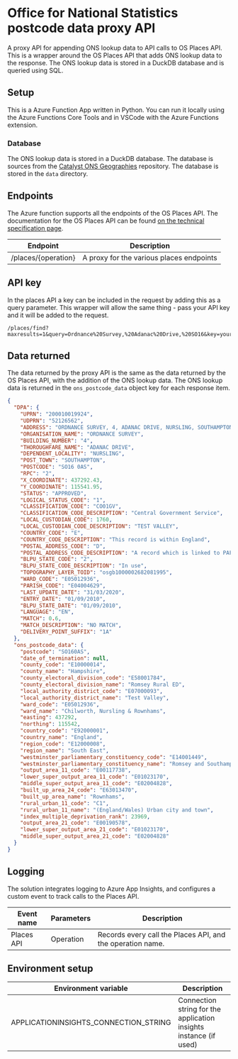 # Office for National Statistics postcode data proxy API

A proxy API for appending ONS lookup data to API calls to OS Places API. This is a wrapper around the OS Places API that adds ONS lookup data to the response. The ONS lookup data is stored in a DuckDB database and is queried using SQL.

## Setup

This is a Azure Function App written in Python. You can run it locally using the Azure Functions Core Tools and in VSCode with the Azure Functions extension.

### Database

The ONS lookup data is stored in a DuckDB database. The database is sources from the [Catalyst ONS Geographies](https://github.com/Geovation/catalyst-ons-geographies) repository. The database is stored in the `data` directory.

## Endpoints

The Azure function supports all the endpoints of the OS Places API. The documentation for the OS Places API can be found [on the technical specification page](https://osdatahub.os.uk/docs/places/technicalSpecification).

| Endpoint            | Description                              |
| ------------------- | ---------------------------------------- |
| /places/{operation} | A proxy for the various places endpoints |

## API key

In the places API a key can be included in the request by adding this as a query parameter. This wrapper will allow the same thing - pass your API key and it will be added to the request.

```
/places/find?maxresults=1&query=Ordnance%20Survey,%20Adanac%20Drive,%20SO16&key=yourapikey
```

## Data returned

The data returned by the proxy API is the same as the data returned by the OS Places API, with the addition of the ONS lookup data. The ONS lookup data is returned in the `ons_postcode_data` object key for each response item.

```json
{
  "DPA": {
    "UPRN": "200010019924",
    "UDPRN": "52126562",
    "ADDRESS": "ORDNANCE SURVEY, 4, ADANAC DRIVE, NURSLING, SOUTHAMPTON, SO16 0AS",
    "ORGANISATION_NAME": "ORDNANCE SURVEY",
    "BUILDING_NUMBER": "4",
    "THOROUGHFARE_NAME": "ADANAC DRIVE",
    "DEPENDENT_LOCALITY": "NURSLING",
    "POST_TOWN": "SOUTHAMPTON",
    "POSTCODE": "SO16 0AS",
    "RPC": "2",
    "X_COORDINATE": 437292.43,
    "Y_COORDINATE": 115541.95,
    "STATUS": "APPROVED",
    "LOGICAL_STATUS_CODE": "1",
    "CLASSIFICATION_CODE": "CO01GV",
    "CLASSIFICATION_CODE_DESCRIPTION": "Central Government Service",
    "LOCAL_CUSTODIAN_CODE": 1760,
    "LOCAL_CUSTODIAN_CODE_DESCRIPTION": "TEST VALLEY",
    "COUNTRY_CODE": "E",
    "COUNTRY_CODE_DESCRIPTION": "This record is within England",
    "POSTAL_ADDRESS_CODE": "D",
    "POSTAL_ADDRESS_CODE_DESCRIPTION": "A record which is linked to PAF",
    "BLPU_STATE_CODE": "2",
    "BLPU_STATE_CODE_DESCRIPTION": "In use",
    "TOPOGRAPHY_LAYER_TOID": "osgb1000002682081995",
    "WARD_CODE": "E05012936",
    "PARISH_CODE": "E04004629",
    "LAST_UPDATE_DATE": "31/03/2020",
    "ENTRY_DATE": "01/09/2010",
    "BLPU_STATE_DATE": "01/09/2010",
    "LANGUAGE": "EN",
    "MATCH": 0.6,
    "MATCH_DESCRIPTION": "NO MATCH",
    "DELIVERY_POINT_SUFFIX": "1A"
  },
  "ons_postcode_data": {
    "postcode": "SO160AS",
    "date_of_termination": null,
    "county_code": "E10000014",
    "county_name": "Hampshire",
    "county_electoral_division_code": "E58001784",
    "county_electoral_division_name": "Romsey Rural ED",
    "local_authority_district_code": "E07000093",
    "local_authority_district_name": "Test Valley",
    "ward_code": "E05012936",
    "ward_name": "Chilworth, Nursling & Rownhams",
    "easting": 437292,
    "northing": 115542,
    "country_code": "E92000001",
    "country_name": "England",
    "region_code": "E12000008",
    "region_name": "South East",
    "westminster_parliamentary_constituency_code": "E14001449",
    "westminster_parliamentary_constituency_name": "Romsey and Southampton North",
    "output_area_11_code": "E00117738",
    "lower_super_output_area_11_code": "E01023170",
    "middle_super_output_area_11_code": "E02004828",
    "built_up_area_24_code": "E63013470",
    "built_up_area_name": "Rownhams",
    "rural_urban_11_code": "C1",
    "rural_urban_11_name": "(England/Wales) Urban city and town",
    "index_multiple_deprivation_rank": 23969,
    "output_area_21_code": "E00190578",
    "lower_super_output_area_21_code": "E01023170",
    "middle_super_output_area_21_code": "E02004828"
  }
}
```

## Logging

The solution integrates logging to Azure App Insights, and configures a custom event to track calls to the Places API.

| Event name | Parameters | Description                                                |
| ---------- | ---------- | ---------------------------------------------------------- |
| Places API | Operation  | Records every call the Places API, and the operation name. |

## Environment setup

| Environment variable                  | Description                                                       |
| ------------------------------------- | ----------------------------------------------------------------- |
| APPLICATIONINSIGHTS_CONNECTION_STRING | Connection string for the application insights instance (if used) |
